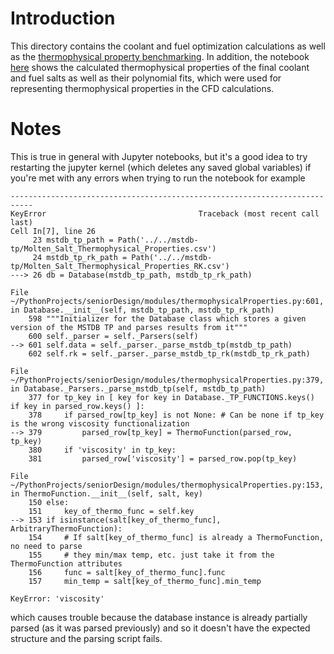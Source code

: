 # Introduction
This directory contains the coolant and fuel optimization calculations as well as the [thermophysical property benchmarking](benchmarking/README.md). In addition, the notebook [here](finalProperties.ipynb) shows the calculated thermophysical properties of the final coolant and fuel salts as well as their polynomial fits, which were used for representing thermophysical properties in the CFD calculations.

# Notes
This is true in general with Jupyter notebooks, but it's a good idea to try restarting the jupyter kernel (which deletes any saved global variables) if you're met with any errors when trying to run the notebook for example
```
---------------------------------------------------------------------------
KeyError                                  Traceback (most recent call last)
Cell In[7], line 26
     23 mstdb_tp_path = Path('../../mstdb-tp/Molten_Salt_Thermophysical_Properties.csv')
     24 mstdb_tp_rk_path = Path('../../mstdb-tp/Molten_Salt_Thermophysical_Properties_RK.csv')
---> 26 db = Database(mstdb_tp_path, mstdb_tp_rk_path)

File ~/PythonProjects/seniorDesign/modules/thermophysicalProperties.py:601, in Database.__init__(self, mstdb_tp_path, mstdb_tp_rk_path)
    598 """Initializer for the Database class which stores a given version of the MSTDB TP and parses results from it"""
    600 self._parser = self._Parsers(self)
--> 601 self.data = self._parser._parse_mstdb_tp(mstdb_tp_path)
    602 self.rk = self._parser._parse_mstdb_tp_rk(mstdb_tp_rk_path)

File ~/PythonProjects/seniorDesign/modules/thermophysicalProperties.py:379, in Database._Parsers._parse_mstdb_tp(self, mstdb_tp_path)
    377 for tp_key in [ key for key in Database._TP_FUNCTIONS.keys() if key in parsed_row.keys() ]:
    378     if parsed_row[tp_key] is not None: # Can be none if tp_key is the wrong viscosity functionalization
--> 379         parsed_row[tp_key] = ThermoFunction(parsed_row, tp_key)
    380     if 'viscosity' in tp_key:
    381         parsed_row['viscosity'] = parsed_row.pop(tp_key)

File ~/PythonProjects/seniorDesign/modules/thermophysicalProperties.py:153, in ThermoFunction.__init__(self, salt, key)
    150 else:
    151     key_of_thermo_func = self.key
--> 153 if isinstance(salt[key_of_thermo_func], ArbitraryThermoFunction):
    154     # If salt[key_of_thermo_func] is already a ThermoFunction, no need to parse
    155     # they min/max temp, etc. just take it from the ThermoFunction attributes
    156     func = salt[key_of_thermo_func].func
    157     min_temp = salt[key_of_thermo_func].min_temp

KeyError: 'viscosity'
```
which causes trouble because the database instance is already partially parsed (as it was parsed previously) and so it doesn't have the expected structure and the parsing script fails.